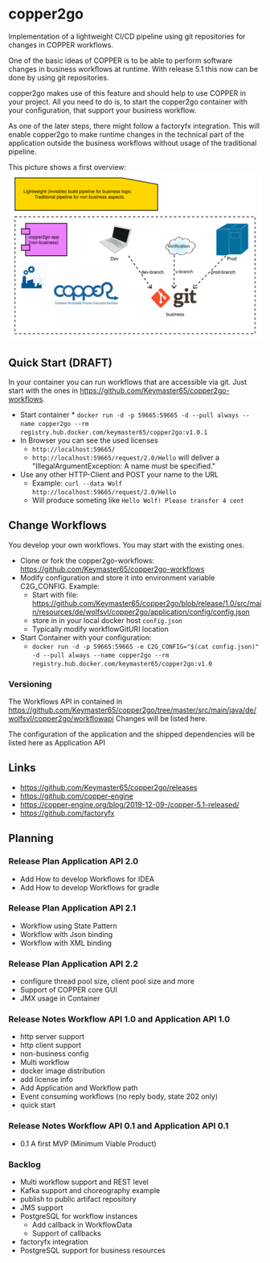 # copper2go
 Implementation of a lightweight CI/CD pipeline using git repositories for changes 
 in COPPER workflows.
 
 One of the basic ideas of COPPER is to be able to perform software changes in business
 workflows at runtime. With release 5.1 this now can be done by using git repositories.
 
copper2go makes use of this feature and should help to use COPPER in your project. 
All you need to do is, to start the copper2go container with your configuration,
that support your business workflow.
 
 As one of the later steps, there might follow a factoryfx integration. 
 This will enable copper2go to make runtime changes in the technical part of the application 
 outside the business workflows without usage of the traditional pipeline.
 
 This picture shows a first overview:
 ![This picture shows a first overview](copper2goOverview.svg)

## Quick Start (DRAFT)
In your container you can run workflows that are accessible via git. 
Just start with the ones in  https://github.com/Keymaster65/copper2go-workflows.

 * Start container
       * `docker run -d -p 59665:59665 -d --pull always --name copper2go --rm registry.hub.docker.com/keymaster65/copper2go:v1.0.1`
 * In Browser you can see the used licenses
   * `http://localhost:59665/`
   * `http://localhost:59665/request/2.0/Hello` will deliver a "IllegalArgumentException: A name must be specified."
 * Use any other HTTP-Client and POST your name to the URL
   * Example: `curl --data Wolf http://localhost:59665/request/2.0/Hello`
   * Will produce someting like `Hello Wolf! Please transfer 4 cent`

## Change Workflows
You develop your own workflows. You may start with the existing ones.
  * Clone or fork the copper2go-workflows: https://github.com/Keymaster65/copper2go-workflows
  * Modify configuration and store it into environment variable C2G_CONFIG. Example:
    * Start with file: https://github.com/Keymaster65/copper2go/blob/release/1.0/src/main/resources/de/wolfsvl/copper2go/application/config/config.json
    * store in in your local docker host `config.json`
    * Typically modify workflowGitURI location
  * Start Container with your configuration:
    * `docker run -d -p 59665:59665 -e C2G_CONFIG="$(cat config.json)" -d --pull always --name copper2go --rm registry.hub.docker.com/keymaster65/copper2go:v1.0`

### Versioning
The Workflows API in contained in https://github.com/Keymaster65/copper2go/tree/master/src/main/java/de/wolfsvl/copper2go/workflowapi
Changes will be listed here.

The configuration of the application and the shipped dependencies will be listed here as Application API
  
## Links
  * https://github.com/Keymaster65/copper2go/releases
  * https://github.com/copper-engine
  * https://copper-engine.org/blog/2019-12-09-/copper-5.1-released/
  * https://github.com/factoryfx
 
## Planning
   
### Release Plan Application API 2.0
 * Add How to develop Workflows for IDEA
 * Add How to develop Workflows for gradle

### Release Plan Application API 2.1
 * Workflow using State Pattern
 * Workflow with Json binding
 * Workflow with XML binding

### Release Plan Application API 2.2
 * configure thread pool size, client pool size and more
 * Support of COPPER core GUI
 * JMX usage in Container

### Release Notes Workflow API 1.0 and Application API 1.0
 * http server support
 * http client support
 * non-business config
 * Multi workflow
 * docker image distribution
 * add license info
 * Add Application and Workflow path 
 * Event consuming workflows (no reply body, state 202 only)
 * quick start
  
### Release Notes Workflow API 0.1 and Application API 0.1
 * 0.1 A first MVP (Minimum Viable Product)

### Backlog
 * Multi workflow support and REST level
 * Kafka support and choreography example
 * publish to public artifact repository
 * JMS support 
 * PostgreSQL for workflow instances
   * Add callback in WorkflowData
   * Support of callbacks
 * factoryfx integration
 * PostgreSQL support for business resources

